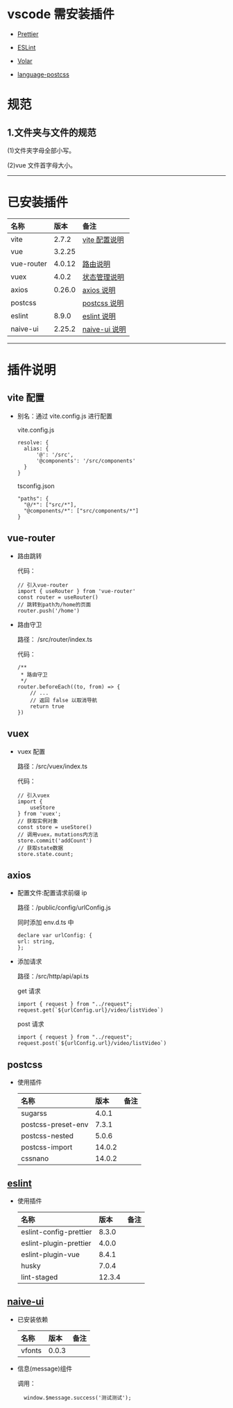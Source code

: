 # vscode 需安装插件

- [Prettier](https://marketplace.visualstudio.com/items?itemName=esbenp.prettier-vscode)

- [ESLint](https://marketplace.visualstudio.com/items?itemName=dbaeumer.vscode-eslint)

- [Volar](https://marketplace.visualstudio.com/items?itemName=johnsoncodehk.volar)

- [language-postcss](https://marketplace.visualstudio.com/items?itemName=cpylua.language-postcss)

# 规范

## 1.文件夹与文件的规范

(1)文件夹字母全部小写。

(2)vue 文件首字母大小。

---

# 已安装插件

| 名称       | 版本   | 备注                       |
| :--------- | :----- | :------------------------- |
| vite       | 2.7.2  | [vite 配置说明](#vite配置) |
| vue        | 3.2.25 |                            |
| vue-router | 4.0.12 | [路由说明](#vue-router)    |
| vuex       | 4.0.2  | [状态管理说明](#vuex)      |
| axios      | 0.26.0 | [axios 说明](#axios)       |
| postcss    |        | [postcss 说明](#postcss)   |
| eslint     | 8.9.0  | [eslint 说明](#eslint)     |
| naive-ui   | 2.25.2 | [naive-ui 说明](#naive-ui) |

---

# 插件说明

## vite 配置

- 别名：通过 vite.config.js 进行配置

  vite.config.js

  ```
  resolve: {
  	alias: {
  		'@': '/src',
  		'@components': '/src/components'
  	}
  }
  ```

  tsconfig.json

  ```
  "paths": {
    "@/*": ["src/*"],
    "@components/*": ["src/components/*"]
  }
  ```

## vue-router

- 路由跳转

  代码：

  ```
  // 引入vue-router
  import { useRouter } from 'vue-router'
  const router = useRouter()
  // 跳转到path为/home的页面
  router.push('/home')
  ```

- 路由守卫

  路径： /src/router/index.ts

  代码：

  ```
  /**
   * 路由守卫
   */
  router.beforeEach((to, from) => {
      // ...
      // 返回 false 以取消导航
      return true
  })
  ```

## vuex

- vuex 配置

  路径：/src/vuex/index.ts

  代码：

  ```
  // 引入vuex
  import {
      useStore
  } from 'vuex';
  // 获取实例对象
  const store = useStore()
  // 调用vuex，mutations内方法
  store.commit('addCount')
  // 获取state数据
  store.state.count;
  ```

## axios

- 配置文件:配置请求前缀 ip

  路径：/public/config/urlConfig.js

  同时添加 env.d.ts 中

  ```
  declare var urlConfig: {
  url: string,
  };
  ```

- 添加请求

  路径：/src/http/api/api.ts

  get 请求

  ```
  import { request } from "../request";
  request.get(`${urlConfig.url}/video/listVideo`)
  ```

  post 请求

  ```
  import { request } from "../request";
  request.post(`${urlConfig.url}/video/listVideo`)
  ```

## postcss

- 使用插件

  | 名称               | 版本   | 备注 |
  | :----------------- | :----- | :--- |
  | sugarss            | 4.0.1  |      |
  | postcss-preset-env | 7.3.1  |      |
  | postcss-nested     | 5.0.6  |      |
  | postcss-import     | 14.0.2 |      |
  | cssnano            | 14.0.2 |      |

## [eslint](https://juejin.cn/post/7043702363156119565)

- 使用插件

  | 名称                   | 版本   | 备注 |
  | :--------------------- | :----- | :--- |
  | eslint-config-prettier | 8.3.0  |      |
  | eslint-plugin-prettier | 4.0.0  |      |
  | eslint-plugin-vue      | 8.4.1  |      |
  | husky                  | 7.0.4  |      |
  | lint-staged            | 12.3.4 |      |

## [naive-ui](https://www.naiveui.com/zh-CN/os-theme)

- 已安装依赖

  | 名称   | 版本  | 备注 |
  | :----- | :---- | :--- |
  | vfonts | 0.0.3 |      |

- 信息(message)组件

  调用：

  ```
    window.$message.success('测试测试');
  ```
